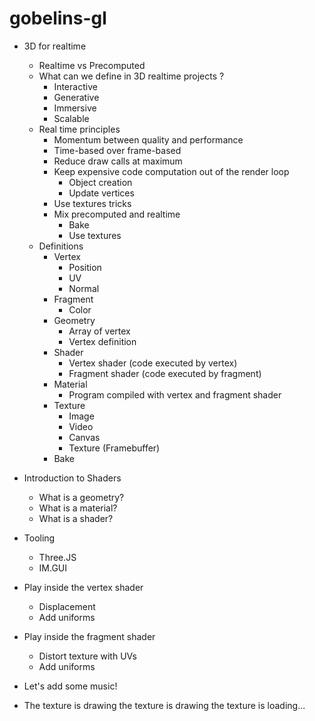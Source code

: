 # gobelins-gl

* 3D for realtime
  * Realtime vs Precomputed
  * What can we define in 3D realtime projects ?
    * Interactive
    * Generative
    * Immersive
    * Scalable
  * Real time principles
    * Momentum between quality and performance
    * Time-based over frame-based
    * Reduce draw calls at maximum
    * Keep expensive code computation out of the render loop
      * Object creation
      * Update vertices 
    * Use textures tricks
    * Mix precomputed and realtime
      * Bake
      * Use textures
  * Definitions
    * Vertex
      * Position
      * UV
      * Normal 
    * Fragment
      * Color
    * Geometry
      * Array of vertex
      * Vertex definition
    * Shader
      * Vertex shader (code executed by vertex)
      * Fragment shader (code executed by fragment)
    * Material
      * Program compiled with vertex and fragment shader
    * Texture
      * Image
      * Video
      * Canvas
      * Texture (Framebuffer)
    * Bake

* Introduction to Shaders
  * What is a geometry?
  * What is a material?
  * What is a shader?
* Tooling
  * Three.JS
  * IM.GUI
* Play inside the vertex shader
  * Displacement
  * Add uniforms
* Play inside the fragment shader
  * Distort texture with UVs
  * Add uniforms
* Let's add some music!
* The texture is drawing the texture is drawing the texture is loading...